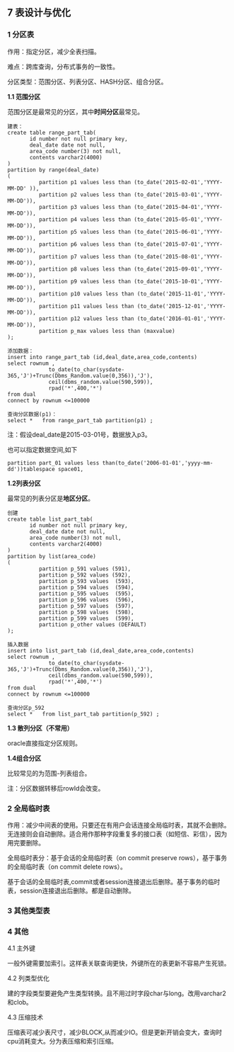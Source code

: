## 7 表设计与优化

### 1 分区表

作用：指定分区，减少全表扫描。

难点：跨库查询，分布式事务的一致性。

分区类型：范围分区、列表分区、HASH分区、组合分区。

**1.1 范围分区**

范围分区是最常见的分区，其中**时间分区**最常见。

	建表：
	create table range_part_tab(
	       id number not null primary key,
	       deal_date date not null,
	       area_code number(3) not null,
	       contents varchar2(4000)
	)
	partition by range(deal_date)
	(
	          partition p1 values less than (to_date('2015-02-01','YYYY-MM-DD' )),
	          partition p2 values less than (to_date('2015-03-01','YYYY-MM-DD')),
	          partition p3 values less than (to_date('2015-04-01','YYYY-MM-DD')),
	          partition p4 values less than (to_date('2015-05-01','YYYY-MM-DD')),
	          partition p5 values less than (to_date('2015-06-01','YYYY-MM-DD')),
	          partition p6 values less than (to_date('2015-07-01','YYYY-MM-DD')),
	          partition p7 values less than (to_date('2015-08-01','YYYY-MM-DD')),
	          partition p8 values less than (to_date('2015-09-01','YYYY-MM-DD')),
	          partition p9 values less than (to_date('2015-10-01','YYYY-MM-DD')),
	          partition p10 values less than (to_date('2015-11-01','YYYY-MM-DD')),
	          partition p11 values less than (to_date('2015-12-01','YYYY-MM-DD')),
	          partition p12 values less than (to_date('2016-01-01','YYYY-MM-DD')),
	          partition p_max values less than (maxvalue)
	);

	添加数据：
	insert into range_part_tab (id,deal_date,area_code,contents)  
	select rownum ,
	             to_date(to_char(sysdate-365,'J')+Trunc(Dbms_Random.value(0,356)),'J'),
	             ceil(dbms_random.value(590,599)),
	             rpad('*',400,'*')
	from dual
	connect by rownum <=100000 

    查询分区数据(p1)：
	select *   from range_part_tab partition(p1) ;

注：假设deal_date是2015-03-01号，数据放入p3。

也可以指定数据空间,如下

	partition part_01 values less than(to_date('2006-01-01','yyyy-mm-dd'))tablespace space01,

**1.2列表分区**
 
最常见的列表分区是**地区分区**。
    
	创建
	create table list_part_tab(
	       id number not null primary key,
	       deal_date date not null,
	       area_code number(3) not null,
	       contents varchar2(4000)
	)
	partition by list(area_code)
	(
	          partition p_591 values (591),
	          partition p_592 values (592),
	          partition p_593 values  (593),
	          partition p_594 values  (594),
	          partition p_595 values  (595),
	          partition p_596 values  (596),
	          partition p_597 values  (597),
	          partition p_598 values  (598),
	          partition p_599 values  (599),
	          partition p_other values (DEFAULT)
	);
	
	插入数据
	insert into list_part_tab (id,deal_date,area_code,contents)  
	select rownum ,
	             to_date(to_char(sysdate-365,'J')+Trunc(Dbms_Random.value(0,356)),'J'),
	             ceil(dbms_random.value(590,599)),
	             rpad('*',400,'*')
	from dual
	connect by rownum <=100000  
	
	查询分区p_592
	select *   from list_part_tab partition(p_592) ;

**1.3 散列分区（不常用）**

oracle直接指定分区规则。

**1.4组合分区**

比较常见的为范围-列表组合。

注：分区数据转移后rowId会改变。


### 2 全局临时表

作用：减少中间表的使用。只要还在有用户会话连接全局临时表，其就不会删除。无连接则会自动删除。适合用作那种字段重复多的接口表（如短信、彩信），因为用完要删除。

全局临时表分：基于会话的全局临时表（on commit preserve rows），基于事务的全局临时表（on commit delete rows）。

基于会话的全局临时表,commit或者session连接退出后删除。基于事务的临时表，session连接退出后删除。都是自动删除。

### 3 其他类型表

### 4 其他
 
4.1 主外键

一般外键需要加索引。这样表关联查询更快，外键所在的表更新不容易产生死锁。

4.2 列类型优化

建的字段类型要避免产生类型转换。且不用过时字段char与long。改用varchar2和clob。

4.3 压缩技术

压缩表可减少表尺寸，减少BLOCK,从而减少IO。但是更新开销会变大，查询时cpu消耗变大。分为表压缩和索引压缩。


